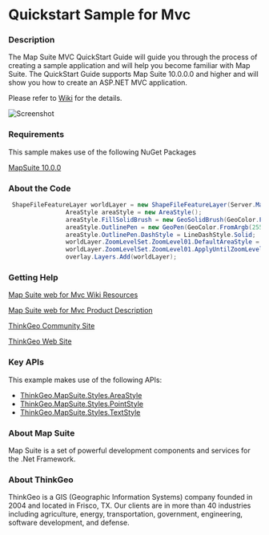 # Quickstart Sample for Mvc

### Description
The Map Suite MVC QuickStart Guide will guide you through the process of creating a sample application and will help you become familiar with Map Suite. The QuickStart Guide supports Map Suite 10.0.0.0 and higher and will show you how to create an ASP.NET MVC application. 

Please refer to [Wiki](http://wiki.thinkgeo.com/wiki/map_suite_web_for_mvc) for the details.

![Screenshot](https://github.com/ThinkGeo/QuickstartSample-ForMvc/blob/master/Screenshot.PNG)

### Requirements
This sample makes use of the following NuGet Packages

[MapSuite 10.0.0](https://www.nuget.org/packages?q=ThinkGeo)

### About the Code

```csharp
 ShapeFileFeatureLayer worldLayer = new ShapeFileFeatureLayer(Server.MapPath("~/App_Data/USStates.SHP"));
                AreaStyle areaStyle = new AreaStyle();
                areaStyle.FillSolidBrush = new GeoSolidBrush(GeoColor.FromArgb(255, 233, 232, 214));
                areaStyle.OutlinePen = new GeoPen(GeoColor.FromArgb(255, 156, 155, 154), 2);
                areaStyle.OutlinePen.DashStyle = LineDashStyle.Solid;
                worldLayer.ZoomLevelSet.ZoomLevel01.DefaultAreaStyle = areaStyle;
                worldLayer.ZoomLevelSet.ZoomLevel01.ApplyUntilZoomLevel = ApplyUntilZoomLevel.Level20;
                overlay.Layers.Add(worldLayer);
```

### Getting Help

[Map Suite web for Mvc Wiki Resources](http://wiki.thinkgeo.com/wiki/map_suite_web_for_mvc)

[Map Suite web for Mvc Product Description](https://thinkgeo.com/ui-controls#web-platforms)

[ThinkGeo Community Site](http://community.thinkgeo.com/)

[ThinkGeo Web Site](http://www.thinkgeo.com)

### Key APIs
This example makes use of the following APIs:

- [ThinkGeo.MapSuite.Styles.AreaStyle](http://wiki.thinkgeo.com/wiki/api/thinkgeo.mapsuite.styles.areastyle)
- [ThinkGeo.MapSuite.Styles.PointStyle](http://wiki.thinkgeo.com/wiki/api/thinkgeo.mapsuite.styles.pointstyle)
- [ThinkGeo.MapSuite.Styles.TextStyle](http://wiki.thinkgeo.com/wiki/api/thinkgeo.mapsuite.styles.textstyle)

### About Map Suite
Map Suite is a set of powerful development components and services for the .Net Framework.

### About ThinkGeo
ThinkGeo is a GIS (Geographic Information Systems) company founded in 2004 and located in Frisco, TX. Our clients are in more than 40 industries including agriculture, energy, transportation, government, engineering, software development, and defense.

